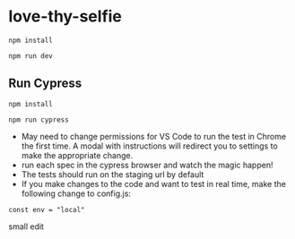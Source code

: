 # love-thy-selfie


`npm install`

`npm run dev`


## Run Cypress
`npm install`

`npm run cypress`

- May need to change permissions for VS Code to run the test in Chrome the first time. A modal with instructions will redirect you to settings to make the appropriate change.
- run each spec in the cypress browser and watch the magic happen!
- The tests should run on the staging url by default
- If you make changes to the code and want to test in real time, make the following change to config.js:

`const env = "local" `

small edit


